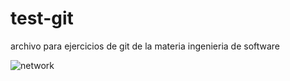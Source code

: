 # test-git
archivo para ejercicios de git de la materia ingenieria de software

![network](https://github.com/fcoburelo/test-git2/network)

